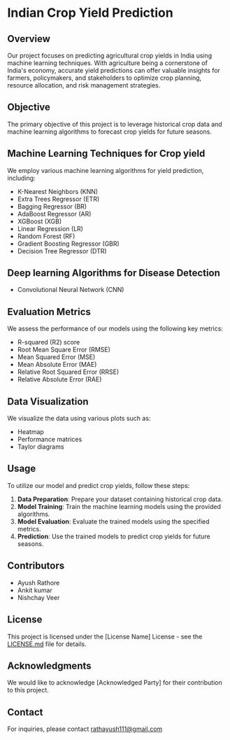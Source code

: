 # Indian Crop Yield Prediction

## Overview
Our project focuses on predicting agricultural crop yields in India using machine learning techniques. With agriculture being a cornerstone of India's economy, accurate yield predictions can offer valuable insights for farmers, policymakers, and stakeholders to optimize crop planning, resource allocation, and risk management strategies.

## Objective
The primary objective of this project is to leverage historical crop data and machine learning algorithms to forecast crop yields for future seasons.

## Machine Learning Techniques for Crop yield 
We employ various machine learning algorithms for yield prediction, including:
- K-Nearest Neighbors (KNN)
- Extra Trees Regressor (ETR)
- Bagging Regressor (BR)
- AdaBoost Regressor (AR)
- XGBoost (XGB)
- Linear Regression (LR)
- Random Forest (RF)
- Gradient Boosting Regressor (GBR)
- Decision Tree Regressor (DTR)

## Deep learning Algorithms for Disease Detection
- Convolutional Neural Network (CNN)
## Evaluation Metrics
We assess the performance of our models using the following key metrics:
- R-squared (R2) score
- Root Mean Square Error (RMSE)
- Mean Squared Error (MSE)
- Mean Absolute Error (MAE)
- Relative Root Squared Error (RRSE)
- Relative Absolute Error (RAE)

## Data Visualization
We visualize the data using various plots such as:
- Heatmap
- Performance matrices
- Taylor diagrams

## Usage
To utilize our model and predict crop yields, follow these steps:
1. **Data Preparation**: Prepare your dataset containing historical crop data.
2. **Model Training**: Train the machine learning models using the provided algorithms.
3. **Model Evaluation**: Evaluate the trained models using the specified metrics.
4. **Prediction**: Use the trained models to predict crop yields for future seasons.

## Contributors
- Ayush Rathore
- Ankit kumar
- Nishchay Veer

## License
This project is licensed under the [License Name] License - see the [LICENSE.md](LICENSE.md) file for details.

## Acknowledgments
We would like to acknowledge [Acknowledged Party] for their contribution to this project.

## Contact
For inquiries, please contact rathayush111@gmail.com
